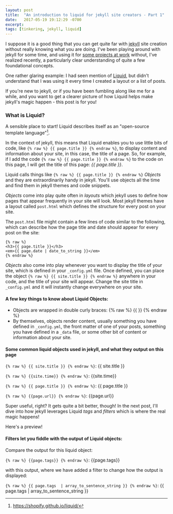 ```yaml
---
layout: post
title:  "An introduction to liquid for jekyll site creators - Part 1"
date:   2017-05-19 19:12:29 -0700
excerpt: 
tags: [tinkering, jekyll, liquid]
---
```

I suppose it is a good thing that you can get quite far with [jekyll](https://jekyllrb.com) site creation without really knowing what you are doing. I've been playing around with jekyll for some time, and using it for [some projects at work](http://uclalibrary.github.io/research-tips) without, I've realized recently, a particularly clear understanding of quite a few foundational concepts. 

One rather glaring example: I had seen mention of [Liquid](https://shopify.github.io/liquid/), but didn't understand that I was using it every time I created a layout or a list of posts.

If you're new to jekyll, or if you have been fumbling along like me for a while, and you want to get a clearer picture of how Liquid helps make jekyll's magic happen - this post is for you!

### What is Liquid?

A sensible place to start! Liquid describes itself as an "open-source template language"[^fn-liquid].

In the context of jekyll, this means that Liquid enables you to use little bits of code, like ``` {% raw %} {{ page.title }} {% endraw %} ```, to display content and information about your site, in this case, the title of a page. So, for example, if I add the code ``` {% raw %} {{ page.title }} {% endraw %} ``` to the code on this page, I will get the title of this page: *{{ page.title }}*.

Liquid calls things like ``` {% raw %} {{ page.title }} {% endraw %} ``` *Objects* and they are extraordinarily handy in jekyll. You'll use objects all the time and find them in jekyll themes and code snippets.

*Objects* come into play quite often in *layouts* which jekyll uses to define how pages that appear frequently in your site will look. Most jekyll themes have a layout called ```post.html``` which defines the structure for every post on your site.

The ```post.html``` file might contain a few lines of code similar to the following, which can describe how the page title and date should appear for every post on the site:

~~~~
{% raw %}
<h3>{{ page.title }}</h3>
<em>{{ page.date | date_to_string }}</em>
{% endraw %}
~~~~

*Objects* also come into play whenever you want to display the title of your site, which is defined in your ```_config.yml``` file. Once defined, you can place the object ``` {% raw %} {{ site.title }} {% endraw %} ``` anywhere in your code, and the title of your site will appear. Change the site title in ```_config.yml``` and it will instantly change everywhere on your site. 

#### A few key things to know about Liquid Objects:
* Objects are wrapped in double curly braces: {% raw %} {{ }} {% endraw %}
* By themselves, objects render content, usually something you have defined in ```_config.yml```, the front matter of one of your posts, something you have defined in a ```_data``` file, or some other bit of content or information about your site.




#### Some common liquid objects used in jekyll, and what they output on this page

``` {% raw %} {{ site.title }} {% endraw %} ```: {{ site.title }}

``` {% raw %} {{site.time}} {% endraw %} ```: {{site.time}}

``` {% raw %} {{ page.title }} {% endraw %} ```: {{ page.title }}

``` {% raw %} {{page.url}} {% endraw %} ```: {{page.url}}

Super useful, right? It gets quite a bit better, though! In the next post, I'll dive into how jekyll leverages Liquid *tags* and *filters* which is where the real magic happens!

Here's a preview!

#### Filters let you fiddle with the output of Liquid objects:

Compare the output for this liquid object:

``` {% raw %} {{page.tags}} {% endraw %} ```: {{page.tags}}

with this output, where we have added a filter to change how the output is displayed:

``` {% raw %} {{ page.tags  | array_to_sentence_string }} {% endraw %} ```: {{ page.tags  | array_to_sentence_string }}




[^fn-liquid]: https://shopify.github.io/liquid/